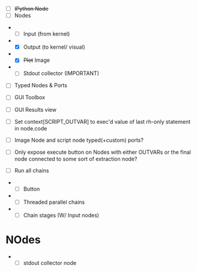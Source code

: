 - [ ] ~~IPython Node~~
- [ ]  Nodes
- - [ ] Input (from kernel)
- - [X] Output (to kernel/ visual)
- - [X] ~~Plot~~ Image
- - [ ] Stdout collector (IMPORTANT)
- [ ] Typed Nodes & Ports
- [ ] GUI Toolbox
- [ ] GUI Results view

- [ ] Set context[SCRIPT_OUTVAR] to exec'd value of last rh-only statement in node.code

- [ ] Image Node and script node typed(+custom) ports?
- [ ] Only expose execute button on Nodes with either OUTVARs or the final node connected to some sort of extraction node?

- [ ] Run all chains
- - [ ] Button
- - [ ] Threaded parallel chains
- - [ ] Chain stages (W/ Input nodes)

# NOdes
- - [ ] stdout collector node
